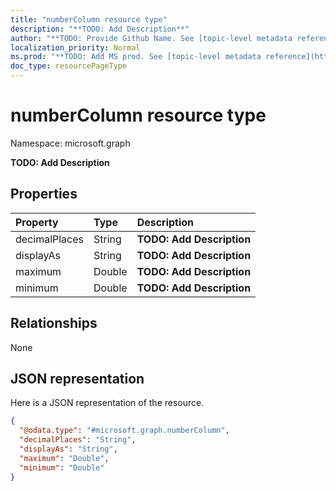 ```yaml
---
title: "numberColumn resource type"
description: "**TODO: Add Description**"
author: "**TODO: Provide Github Name. See [topic-level metadata reference](https://msgo.azurewebsites.net/add/document/guidelines/metadata.html#topic-level-metadata)**"
localization_priority: Normal
ms.prod: "**TODO: Add MS prod. See [topic-level metadata reference](https://msgo.azurewebsites.net/add/document/guidelines/metadata.html#topic-level-metadata)**"
doc_type: resourcePageType
---
```


# numberColumn resource type


Namespace: microsoft.graph

**TODO: Add Description**

## Properties
|Property|Type|Description|
|:---|:---|:---|
|decimalPlaces|String|**TODO: Add Description**|
|displayAs|String|**TODO: Add Description**|
|maximum|Double|**TODO: Add Description**|
|minimum|Double|**TODO: Add Description**|

## Relationships
None

## JSON representation
Here is a JSON representation of the resource.
<!-- {
  "blockType": "resource",
  "@odata.type": "microsoft.graph.numberColumn"
}
-->
``` json
{
  "@odata.type": "#microsoft.graph.numberColumn",
  "decimalPlaces": "String",
  "displayAs": "String",
  "maximum": "Double",
  "minimum": "Double"
}
```

